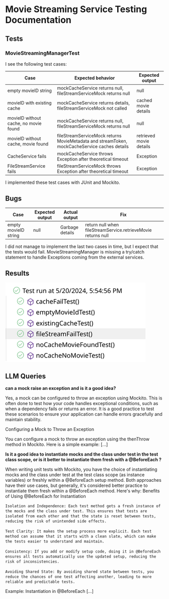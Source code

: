 # Movie Streaming Service Testing Documentation

## Tests

### MovieStreamingManagerTest

I see the following test cases:

| Case | Expected behavior | Expected output |
| --- | --- | --- |
| empty movieID string | mockCacheService returns null, fileStreamServiceMock returns null | null |
| movieID with existing cache | mockCacheService returns details, fileStreamServiceMock not called | cached movie details |
| movieID without cache, no movie found | mockCacheService returns null, fileStreamServiceMock returns null | null |
| movieID without cache, movie found | fileStreamServiceMock returns MovieMetadata and streamToken, mockCacheService caches details | retrieved movie details |
| CacheService fails | mockCacheService throws Exception after theoretical timeout | Exception |
| FileStreamService fails | fileStreamServiceMock throws Exception after theoretical timeout | Exception |

I implemented these test cases with JUnit and Mockito.

## Bugs

| Case | Expected output | Actual output | Fix |
| --- | --- | --- | --- |
| empty movieID string | null | Garbage details | return null when fileStreamService.retrieveMovie returns null |


I did not manage to implement the last two cases in time, but I expect that the tests would fail. MovieStreamingManager is missing a try/catch statement to handle Exceptions coming from the external services.

## Results

![](./assets/test_results.png)

## LLM Queries

**can a mock raise an exception and is it a good idea?**

Yes, a mock can be configured to throw an exception using Mockito. This is often done to test how your code handles exceptional conditions, such as when a dependency fails or returns an error. It is a good practice to test these scenarios to ensure your application can handle errors gracefully and maintain stability.

Configuring a Mock to Throw an Exception

You can configure a mock to throw an exception using the thenThrow method in Mockito. Here is a simple example: [...]


**Is it a good idea to instantiate mocks and the class under test in the test class scope, or is it better to instantiate them fresh with a @BeforeEach ?**

When writing unit tests with Mockito, you have the choice of instantiating mocks and the class under test at the test class scope (as instance variables) or freshly within a @BeforeEach setup method. Both approaches have their use cases, but generally, it's considered better practice to instantiate them fresh within a @BeforeEach method. Here's why:
Benefits of Using @BeforeEach for Instantiation

    Isolation and Independence: Each test method gets a fresh instance of the mocks and the class under test. This ensures that tests are isolated from each other and that the state is reset between tests, reducing the risk of unintended side effects.

    Test Clarity: It makes the setup process more explicit. Each test method can assume that it starts with a clean slate, which can make the tests easier to understand and maintain.

    Consistency: If you add or modify setup code, doing it in @BeforeEach ensures all tests automatically use the updated setup, reducing the risk of inconsistencies.

    Avoiding Shared State: By avoiding shared state between tests, you reduce the chances of one test affecting another, leading to more reliable and predictable tests.

Example: Instantiation in @BeforeEach [...]